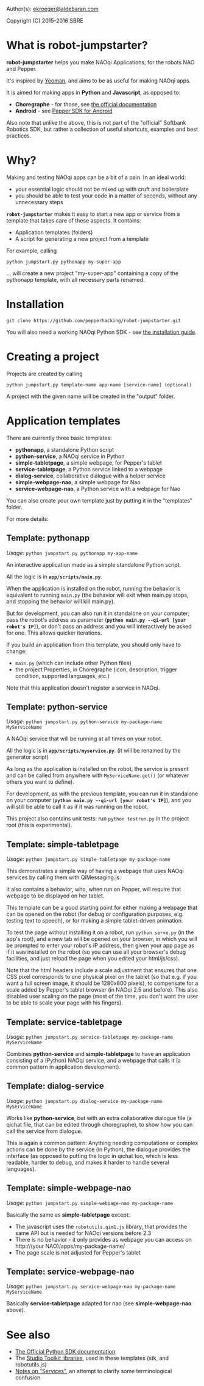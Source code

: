 Author(s): <ekroeger@aldebaran.com>

Copyright (C) 2015-2016 SBRE


What is robot-jumpstarter?
========

**robot-jumpstarter** helps you make NAOqi Applications, for the robots NAO and Pepper.

It's inspired by [Yeoman](http://yeoman.io/), and aims to be as useful for making NAOqi apps.

It is aimed for making apps in **Python** and **Javascript**, as opposed to:

* **Choregraphe** - for those, see [the official documentation](http://doc.aldebaran.com/2-4/software/choregraphe/)
* **Android** - see [Pepper SDK for Android](https://android.aldebaran.com/doc/)

Also note that unlike the above, this is not part of the "official" Softbank Robotics SDK, but rather a collection of useful shortcuts, examples and best practices.

Why?
========

Making and testing NAOqi apps can be a bit of a pain. In an ideal world:

* your essential logic should not be mixed up with cruft and boilerplate
* you should be able to test your code in a matter of seconds, without any unnecessary steps

**`robot-jumpstarter`** makes it easy to start a new app or service from a template that takes care of these aspects. It contains:

* Application templates (folders)
* A script for generating a new project from a template

For example, calling 

`python jumpstart.py pythonapp my-super-app`

... will create a new project "my-super-app" containing a copy of the pythonapp template, with all necessary parts renamed.

Installation
========

`git clone https://github.com/pepperhacking/robot-jumpstarter.git`

You will also need a working NAOqi Python SDK - see [the installation guide](http://doc.aldebaran.com/2-4/dev/python/install_guide.html).

Creating a project
========

Projects are created by calling

`python jumpstart.py template-name app-name [service-name] (optional)`

A project with the given name will be created in the "output" folder.


Application templates
========

There are currently three basic templates:

* **pythonapp**, a standalone Python script
* **python-service**, a NAOqi service in Python
* **simple-tabletpage**, a simple webpage, for Pepper's tablet
* **service-tabletpage**, a Python service linked to a webpage
* **dialog-service**, collaborative dialogue with a helper service
* **simple-webpage-nao**, a simple webpage for Nao
* **service-webpage-nao**, a Python service with a webpage for Nao

You can also create your own template just by putting it in the "templates" folder.

For more details:

Template: pythonapp
--------

*Usage:* `python jumpstart.py pythonapp my-app-name`

An interactive application made as a simple standalone Python script.

All the logic is in **`app/scripts/main.py`**.

When the application is installed on the robot, running the behavior is equivalent to running `main.py` (the behavior will exit when main.py stops, and stopping the behavior will kill main.py).

But for development, you can also run it in standalone on your computer;  pass the robot's address as parameter (**`python main.py --qi-url [your robot's IP]`**), or don't pass an address and you will interactively be asked for one. This allows quicker iterations.

If you build an application from this template, you should only have to change:

* `main.py` (which can include other Python files)
* the project Properties, in Choregraphe (icon, description, trigger condition, supported languages, etc.)

Note that this application doesn't register a service in NAOqi.

Template: python-service
--------

*Usage:* `python jumpstart.py python-service my-package-name MyServiceName`

A NAOqi service that will be running at all times on your robot. 

All the logic is in **`app/scripts/myservice.py`**. (it will be renamed by the generator script)

As long as the application is installed on the robot, the service is present and can be called from anywhere with `MyServiceName.get()` (or whatever others you want to define).

For development, as with the previous template, you can run it in standalone on your computer  (**`python main.py --qi-url [your robot's IP]`**), and you will still be able to call it as if it was running on the robot.

This project also contains unit tests: run `python testrun.py` in the project root (this is experimental).

Template: simple-tabletpage
--------

*Usage:* `python jumpstart.py simple-tabletpage my-package-name`

This demonstrates a simple way of having a webpage that uses NAOqi services by calling them with QiMessaging.js.

It also contains a behavior, who, when run on Pepper, will require that webpage to be displayed on her tablet.

This template can be a good starting point for either making a webpage that can be opened on the robot (for debug or configuration purposes, e.g. testing text to speech), or for making a simple tablet-driven animation.

To test the page without installing it on a robot, run `python serve.py` (in the app's root), and a new tab will be opened on your browser, in which you will be prompted to enter your robot's IP address, then given your app page as if it was installed on the robot (so you can use all your browser's debug facilities, and just reload the page when you edited your html/js/css).

Note that the html headers include a scale adjustment that ensures that one CSS pixel corresponds to one physical pixel on the tablet (so that e.g. if you want a full screen image, it should be 1280x800 pixels), to compensate for a scale added by Pepper's tablet browser (in NAOqi 2.5 and before). This also disabled user scaling on the page (most of the time, you don't want the user to be able to scale your page with his fingers).

Template: service-tabletpage
--------

*Usage:* `python jumpstart.py service-tabletpage my-package-name MyServiceName`

Combines **python-service** and **simple-tabletpage**  to have an application consisting of a (Python) NAOqi service, and a webpage that calls it (a common pattern in application development).


Template: dialog-service
--------

*Usage:* `python jumpstart.py dialog-service my-package-name MyServiceName`

Works like **python-service**, but with an extra collaborative dialogue file (a qichat file, that can be edited through choregraphe), to show how you can call the service from dialogue.

This is again a common pattern: Anything needing computations or complex actions can be done by the service (in Python), the dialogue provides the interface (as opposed to putting the logic in qichat too, which is less readable, harder to debug, and makes it harder to handle several languages).


Template: simple-webpage-nao
--------

*Usage:* `python jumpstart.py simple-webpage-nao my-package-name`

Basically the same as **simple-tabletpage** except:

* The javascript uses the `robotutils.qim1.js` library, that provides the same API but is needed for NAOqi versions before 2.3
* There is no behavior - it only provides as webpage you can access on http://(your NAO)/apps/my-package-name/
* The page scale is not adjusted for Pepper's tablet


Template: service-webpage-nao
--------

*Usage:* `python jumpstart.py service-webpage-nao my-package-name MyServiceName`

Basically **service-tabletpage** adapted for nao (see **simple-webpage-nao** above).


See also
========

 * [The Official Python SDK documentation](http://doc.aldebaran.com/2-4/dev/python/).
 * The [Studio Toolkit libraries](https://github.com/pepperhacking/studiotoolkit/), used in these templates (stk, and robotutils.js)
 * [Notes on "Services"](/doc/services.md), an attempt to clarify some terminological confusion
